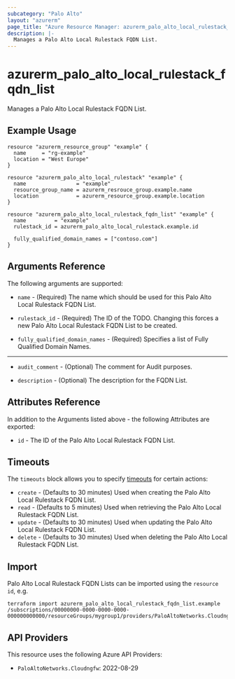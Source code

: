 ```yaml
---
subcategory: "Palo Alto"
layout: "azurerm"
page_title: "Azure Resource Manager: azurerm_palo_alto_local_rulestack_fqdn_list"
description: |-
  Manages a Palo Alto Local Rulestack FQDN List.
---
```


# azurerm_palo_alto_local_rulestack_fqdn_list

Manages a Palo Alto Local Rulestack FQDN List.

## Example Usage

```hcl
resource "azurerm_resource_group" "example" {
  name     = "rg-example"
  location = "West Europe"
}

resource "azurerm_palo_alto_local_rulestack" "example" {
  name                = "example"
  resource_group_name = azurerm_resrouce_group.example.name
  location            = azurerm_resource_group.example.location
}

resource "azurerm_palo_alto_local_rulestack_fqdn_list" "example" {
  name         = "example"
  rulestack_id = azurerm_palo_alto_local_rulestack.example.id

  fully_qualified_domain_names = ["contoso.com"]
}
```

## Arguments Reference

The following arguments are supported:

* `name` - (Required) The name which should be used for this Palo Alto Local Rulestack FQDN List.

* `rulestack_id` - (Required) The ID of the TODO. Changing this forces a new Palo Alto Local Rulestack FQDN List to be created.

* `fully_qualified_domain_names` - (Required) Specifies a list of Fully Qualified Domain Names.

---

* `audit_comment` - (Optional) The comment for Audit purposes.

* `description` - (Optional) The description for the FQDN List.

## Attributes Reference

In addition to the Arguments listed above - the following Attributes are exported: 

* `id` - The ID of the Palo Alto Local Rulestack FQDN List.

## Timeouts

The `timeouts` block allows you to specify [timeouts](https://www.terraform.io/language/resources/syntax#operation-timeouts) for certain actions:

* `create` - (Defaults to 30 minutes) Used when creating the Palo Alto Local Rulestack FQDN List.
* `read` - (Defaults to 5 minutes) Used when retrieving the Palo Alto Local Rulestack FQDN List.
* `update` - (Defaults to 30 minutes) Used when updating the Palo Alto Local Rulestack FQDN List.
* `delete` - (Defaults to 30 minutes) Used when deleting the Palo Alto Local Rulestack FQDN List.

## Import

Palo Alto Local Rulestack FQDN Lists can be imported using the `resource id`, e.g.

```shell
terraform import azurerm_palo_alto_local_rulestack_fqdn_list.example /subscriptions/00000000-0000-0000-0000-000000000000/resourceGroups/mygroup1/providers/PaloAltoNetworks.Cloudngfw/localRulestacks/myLocalRulestack/fqdnLists/myFQDNList1
```

## API Providers
<!-- This section is generated, changes will be overwritten -->
This resource uses the following Azure API Providers:

* `PaloAltoNetworks.Cloudngfw`: 2022-08-29
